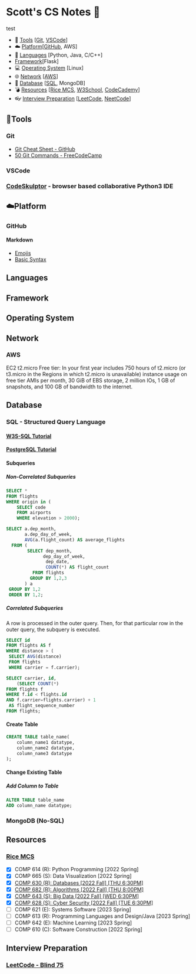 # Scott's CS Notes :memo:
test
- :hammer: [Tools](#hammertools) [[Git](#git), [VSCode](#git)]
- :cloud: [Platform](#cloudplatform)[[GitHub](#github), AWS]
- :speech_balloon: [Languages](#languages) [Python, Java, C/C++]
- [Framework](#framework)[Flask]
- :computer: [Operating System](#operating-system) [Linux]
- :globe_with_meridians: [Network](#network) [[AWS](http://aws.amazon.com)]
- :floppy_disk: [Database](#database) [[SQL](#sql---structured-query-language), MongoDB]
- :bomb: [Resources](#resources) [[Rice MCS](#rice-mcs), [W3School](https://www.w3schools.com/), [CodeCademy](https://www.codecademy.com/)]
- :eyeglasses: [Interview Preparation](#interview-preparation) [[LeetCode](https://leetcode.com/), [NeetCode](https://neetcode.io/)] 


## :hammer:Tools
### Git
- [Git Cheat Sheet - GitHub](https://education.github.com/git-cheat-sheet-education.pdf)
- [50 Git Commands - FreeCodeCamp](https://www.freecodecamp.org/news/git-cheat-sheet/)
### VSCode
### [CodeSkulptor](https://py3.codeskulptor.org/) - browser based collaborative Python3 IDE
## :cloud:Platform
### GitHub
#### Markdown
- [Emojis](https://gist.github.com/rxaviers/7360908)
- [Basic Syntax](https://docs.github.com/en/get-started/writing-on-github/getting-started-with-writing-and-formatting-on-github/basic-writing-and-formatting-syntax)

## Languages

## Framework

## Operating System

## Network
### AWS
EC2
t2.micro
Free tier: In your first year includes 750 hours of t2.micro (or t3.micro in the Regions in which t2.micro is unavailable) instance usage on free tier AMIs per month, 30 GiB of EBS storage, 2 million IOs, 1 GB of snapshots, and 100 GB of bandwidth to the internet.
## Database
### SQL - Structured Query Language
#### [W3S-SQL Tutorial](https://www.w3schools.com/sql/default.asp)
#### [PostgreSQL Tutorial](https://www.postgresqltutorial.com/)
#### Subqueries
##### Non-Correlated Subqueries
```sql
SELECT * 
FROM flights 
WHERE origin in (
    SELECT code 
    FROM airports 
    WHERE elevation > 2000);
```
```sql
SELECT a.dep_month,
       a.dep_day_of_week,
       AVG(a.flight_count) AS average_flights
  FROM (
        SELECT dep_month,
              dep_day_of_week,
               dep_date,
               COUNT(*) AS flight_count
          FROM flights
         GROUP BY 1,2,3
       ) a
 GROUP BY 1,2
 ORDER BY 1,2;
```
##### Correlated Subqueries
A row is processed in the outer query.
Then, for that particular row in the outer query, the subquery is executed.
```sql
SELECT id
FROM flights AS f
WHERE distance > (
 SELECT AVG(distance)
 FROM flights
 WHERE carrier = f.carrier);
```
```sql
SELECT carrier, id,
    (SELECT COUNT(*)
FROM flights f
WHERE f.id < flights.id
AND f.carrier=flights.carrier) + 1
 AS flight_sequence_number
FROM flights;
```
#### Create Table
```sql
CREATE TABLE table_name(
    column_name1 datatype,
    column_name2 datatype,
    column_name3 datatype
);
```
#### Change Existing Table
##### Add Column to Table
```sql
ALTER TABLE table_name
ADD column_name datatype;
```

### MongoDB (No-SQL)

## Resources
### [Rice MCS](https://csweb.rice.edu/academics/graduate-programs/online-mcs)
- [x] COMP 614 (R): Python Programming [2022 Spring]
- [x] COMP 665 (S): Data Visualization [2022 Spring]
- [x] [COMP 630 (R): Databases [2022 Fall] [THU 6:30PM]](RiceMCS/COMP630_Databases.md)
- [x] [COMP 682 (R): Algorithms [2022 Fall] [THU 8:00PM]](RiceMCS/COMP682_Algorithms.md)
- [x] [COMP 643 (S): Big Data [2022 Fall] [WED 6:30PM]](RiceMCS/COMP643_BigData.md)
- [x] [COMP 628 (S): Cyber Security [2022 Fall] [TUE 6:30PM]](RiceMCS/COMP628_CyberSecurity.md)
- [ ] COMP 621 (E): Systems Software [2023 Spring]
- [ ] COMP 613 (R): Programming Languages and Design/Java [2023 Spring]
- [ ] COMP 642 (E): Machine Learning [2023 Spring]
- [ ] COMP 610 (C): Software Construction [2022 Spring]

## Interview Preparation
### [LeetCode - Blind 75](LeetCodeBlind75.md)
